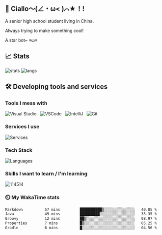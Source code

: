 ## 👋 Ciallo～(∠・ω< )⌒★！!

A senior high school student living in China. 

Always trying to make something cool!

A star bot~ ≡ω≡

## 📈 Stats

![stats](https://github-readme-stats.vercel.app/api?username=LLKawi&theme=dracula&show_icons=true)
![langs](https://github-readme-stats.vercel.app/api/top-langs/?username=LLKawi&theme=dracula&layout=compact)

## 🛠️ Developing tools and services

### Tools I mess with

![Visual Studio](https://img.shields.io/badge/Editor-Visual_Studio-white?style=flat-square&logo=visualstudio&color=4abf8a)
&nbsp;
![VSCode](https://img.shields.io/badge/Editor-Visual_Studio_Code-white?style=flat-square&logo=visualstudiocode&color=4abf8a)
&nbsp;
![IntelliJ](https://img.shields.io/badge/Editor-IntelliJ-white?style=flat-square&logo=IntelliJ+IDEA&color=4abf8a)
&nbsp;
![Git](https://img.shields.io/badge/VCS-Git-white?style=flat-square&logo=Git&color=4abf8a)&nbsp;

### Services I use

![Services](https://skillicons.dev/icons?i=github,vercel,cloudflare,gradle)

### Tech Stack

![Languages](https://skillicons.dev/icons?i=java,js,py,cs,markdown)

### Skills I want to learn / I'm learning

![114514](https://skillicons.dev/icons?i=ae,aws,gcp,nginx,mongodb,php,blender,c,cpp,cmake,figma,godot,ps,pr,ai,unity)


### ⏲️ My WakaTime stats

<!--START_SECTION:waka-->

```txt
Markdown          57 mins         ██████████▒░░░░░░░░░░░░░░   40.85 %
Java              49 mins         █████████░░░░░░░░░░░░░░░░   35.35 %
Groovy            12 mins         ██▒░░░░░░░░░░░░░░░░░░░░░░   08.97 %
Properties        7 mins          █▒░░░░░░░░░░░░░░░░░░░░░░░   05.25 %
Gradle            6 mins          █░░░░░░░░░░░░░░░░░░░░░░░░   04.56 %
```

<!--END_SECTION:waka-->
